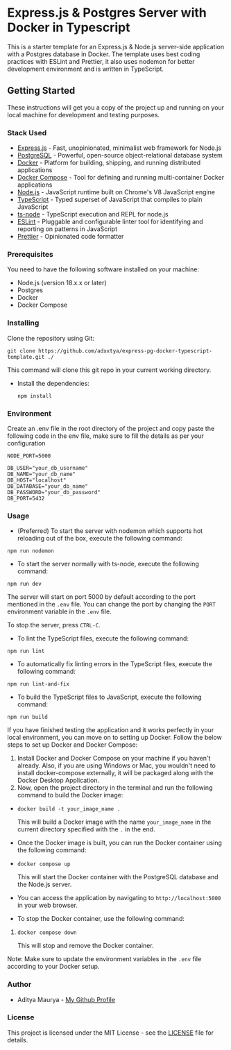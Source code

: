 # Express.js & Postgres Server with Docker in Typescript

This is a starter template for an Express.js & Node.js server-side application with a Postgres database in Docker. The template uses best coding practices with ESLint and Prettier, it also uses nodemon for better development environment and is written in TypeScript.

## Getting Started

These instructions will get you a copy of the project up and running on your local machine for development and testing purposes.

### Stack Used

- [Express.js](https://expressjs.com/) - Fast, unopinionated, minimalist web framework for Node.js
- [PostgreSQL](https://www.postgresql.org/) - Powerful, open-source object-relational database system
- [Docker](https://www.docker.com/) - Platform for building, shipping, and running distributed applications
- [Docker Compose](https://docs.docker.com/compose/) - Tool for defining and running multi-container Docker applications
- [Node.js](https://nodejs.org/en/) - JavaScript runtime built on Chrome's V8 JavaScript engine
- [TypeScript](https://www.typescriptlang.org/) - Typed superset of JavaScript that compiles to plain JavaScript
- [ts-node](https://github.com/TypeStrong/ts-node) - TypeScript execution and REPL for node.js
- [ESLint](https://eslint.org/) - Pluggable and configurable linter tool for identifying and reporting on patterns in JavaScript
- [Prettier](https://prettier.io/) - Opinionated code formatter

### Prerequisites

You need to have the following software installed on your machine:

- Node.js (version 18.x.x or later)
- Postgres
- Docker
- Docker Compose

### Installing

Clone the repository using Git:

`git clone https://github.com/adxxtya/express-pg-docker-typescript-template.git ./`

This command will clone this git repo in your current working directory.

- Install the dependencies:

  `npm install`

### Environment

Create an .env file in the root directory of the project and copy paste the following code in the env file, make sure to fill the details as per your configuration

```
NODE_PORT=5000

DB_USER="your_db_username"
DB_NAME="your_db_name"
DB_HOST="localhost"
DB_DATABASE="your_db_name"
DB_PASSWORD="your_db_password"
DB_PORT=5432
```

### Usage

- (Preferred) To start the server with nodemon which supports hot reloading out of the box, execute the following command:

`npm run nodemon`

- To start the server normally with ts-node, execute the following command:

`npm run dev`

The server will start on port 5000 by default according to the port mentioned in the `.env` file. You can change the port by changing the `PORT` environment variable in the `.env` file.

To stop the server, press `CTRL-C`.

- To lint the TypeScript files, execute the following command:

`npm run lint`

- To automatically fix linting errors in the TypeScript files, execute the following command:

`npm run lint-and-fix`

- To build the TypeScript files to JavaScript, execute the following command:

`npm run build`

If you have finished testing the application and it works perfectly in your local environment, you can move on to setting up Docker. Follow the below steps to set up Docker and Docker Compose:

1.  Install Docker and Docker Compose on your machine if you haven't already. Also, if you are using Windows or Mac, you wouldn't need to install docker-compose externally, it will be packaged along with the Docker Desktop Application.
2.  Now, open the project directory in the terminal and run the following command to build the Docker image:

- `docker build -t your_image_name .`

  This will build a Docker image with the name `your_image_name` in the current directory specified with the `.` in the end.

- Once the Docker image is built, you can run the Docker container using the following command:
- `docker compose up`

  This will start the Docker container with the PostgreSQL database and the Node.js server.

- You can access the application by navigating to `http://localhost:5000` in your web browser.
- To stop the Docker container, use the following command:

1.  `docker compose down`

    This will stop and remove the Docker container.

Note: Make sure to update the environment variables in the `.env` file according to your Docker setup.

### Author

- Aditya Maurya - [My Github Profile](https://github.com/adxxtya)

### License

This project is licensed under the MIT License - see the [LICENSE](https://github.com/git/git-scm.com/blob/main/MIT-LICENSE.txt) file for details.
